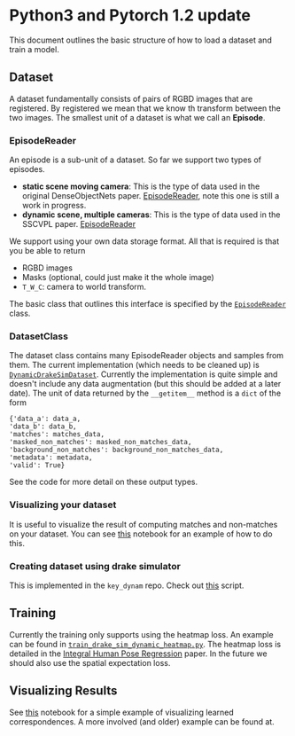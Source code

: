 # Python3 and Pytorch 1.2 update
This document outlines the basic structure of how to load a dataset and train a model.



## Dataset
A dataset fundamentally consists of pairs of RGBD images that are registered. By registered we mean that we know th
transform between the two images. The smallest unit of a dataset is what we call an **Episode**.

### EpisodeReader
An episode is a sub-unit of a dataset. So far we support two types of episodes.
- **static scene moving camera**: This is the type of data used in the original DenseObjectNets paper. 
[EpisodeReader](..//dense_correspondence/dataset/spartan_episode_reader.py), note this one is still a work in progress.
- **dynamic scene, multiple cameras**: This is the type of data used in the SSCVPL paper. [EpisodeReader](https://github.com/RobotLocomotion/key_dynam/blob/lm-pdc-rebase-2/dataset/drake_sim_episode_reader.py)

We support using your own data storage format. All that is required is that you be able to return

- RGBD images
- Masks (optional, could just make it the whole image)
- `T_W_C`: camera to world transform.

The basic class that outlines this interface is specified by the 
[`EpisodeReader` ](../dense_correspondence/dataset/episode_reader.py)
class.

### DatasetClass
The dataset class contains many EpisodeReader objects and samples from them. The current implementation
(which needs to be cleaned up) is [`DynamicDrakeSimDataset`](../dense_correspondence/dataset/dynamic_drake_sim_dataset.py). 
Currently the implementation is quite simple and doesn't include any data augmentation (but this should be added at a later 
date). The unit of data returned by the `__getitem__` method is a `dict` of the form

```
{'data_a': data_a,
'data_b': data_b,
'matches': matches_data,
'masked_non_matches': masked_non_matches_data,
'background_non_matches': background_non_matches_data,
'metadata': metadata,
'valid': True}
```

See the code for more detail on these output types. 

### Visualizing your dataset
It is useful to visualize the result of computing matches and non-matches on your dataset. You can see 
[this](https://github.com/RobotLocomotion/key_dynam/blob/lm-pdc-rebase-2/notebooks/pdc_drake_sim_dataset_test.ipynb) notebook for an example of how to do this.

### Creating dataset using drake simulator
This is implemented in the `key_dynam` repo. Check out [this](https://github.com/RobotLocomotion/key_dynam/blob/lm-pdc-rebase-2/experiments/05/collect_episodes.py) script.


## Training
Currently the training only supports using the heatmap loss. An example can be found in 
[`train_drake_sim_dynamic_heatmap.py`](../dense_correspondence/training/train_drake_sim_dynamic_heatmap.py). The heatmap
loss is detailed in the [Integral Human Pose Regression](https://arxiv.org/abs/1711.08229) paper. In the future we should
also use the spatial expectation loss.

## Visualizing Results
See [this](../dense_correspondence/evaluation/visualize_learned_correspondences.ipynb) notebook for a simple example of visualizing learned correspondences. A more involved (and older) example can be found at.
